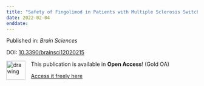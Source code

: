 ```yaml
---
title: "Safety of Fingolimod in Patients with Multiple Sclerosis Switched from Natalizumab: Results from TRANSITION―A 2-Year, Multicenter, Observational, Cohort Study"
date: 2022-02-04
enddate:
---
```


Published in: *Brain Sciences*

DOI: [10.3390/brainsci12020215](https://doi.org/10.3390/brainsci12020215)

<img src="https://upload.wikimedia.org/wikipedia/commons/thumb/7/77/Open_Access_logo_PLoS_transparent.svg/800px-Open_Access_logo_PLoS_transparent.svg.png" alt="drawing" width="50" align="left"/> &nbsp;&nbsp;&nbsp;This publication is available in **Open Access**! (Gold OA)

&nbsp;&nbsp;&nbsp;<a href="https://www.mdpi.com/2076-3425/12/2/215/pdf?version=1644562471">Access it freely here</a>

